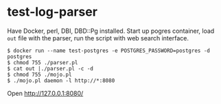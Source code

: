 # test-log-parser
Have Docker, perl, DBI, DBD::Pg installed.
Start up pogres container, load `out` file with the parser, run the script 
with web search interface.

```
$ docker run --name test-postgres -e POSTGRES_PASSWORD=postgres -d postgres
$ chmod 755 ./parser.pl 
$ cat out |./parser.pl -c -d
$ chmod 755 ./mojo.pl 
$ ./mojo.pl daemon -l http://*:8080
```

Open http://127.0.0.1:8080/
